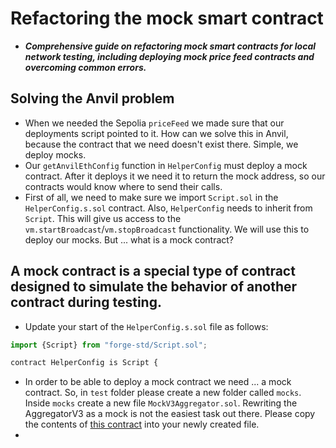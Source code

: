 # Refactoring the mock smart contract
- ***Comprehensive guide on refactoring mock smart contracts for local network testing, including deploying mock price feed contracts and overcoming common errors.***

## Solving the Anvil problem
- When we needed the Sepolia `priceFeed` we made sure that our deployments script pointed to it. How can we solve this in Anvil, because the contract that we need doesn't exist there. Simple, we deploy mocks.
- Our `getAnvilEthConfig` function in `HelperConfig` must deploy a mock contract. After it deploys it we need it to return the mock address, so our contracts would know where to send their calls.
- First of all, we need to make sure we import `Script.sol` in the `HelperConfig.s.sol` contract. Also, `HelperConfig` needs to inherit from `Script`. This will give us access to the `vm.startBroadcast`/`vm.stopBroadcast` functionality. We will use this to deploy our mocks. But ... what is a mock contract?

## A mock contract is a special type of contract designed to simulate the behavior of another contract during testing.
- Update your start of the `HelperConfig.s.sol` file as follows:
```javascript
import {Script} from "forge-std/Script.sol";

contract HelperConfig is Script {

```

- In order to be able to deploy a mock contract we need ... a mock contract. So, in `test` folder please create a new folder called `mocks`. Inside `mocks` create a new file `MockV3Aggregator.sol`. Rewriting the AggregatorV3 as a mock is not the easiest task out there. Please copy the contents of [this contract](https://github.com/Cyfrin/foundry-fund-me-f23/blob/main/test/mock/MockV3Aggregator.sol) into your newly created file.
- 